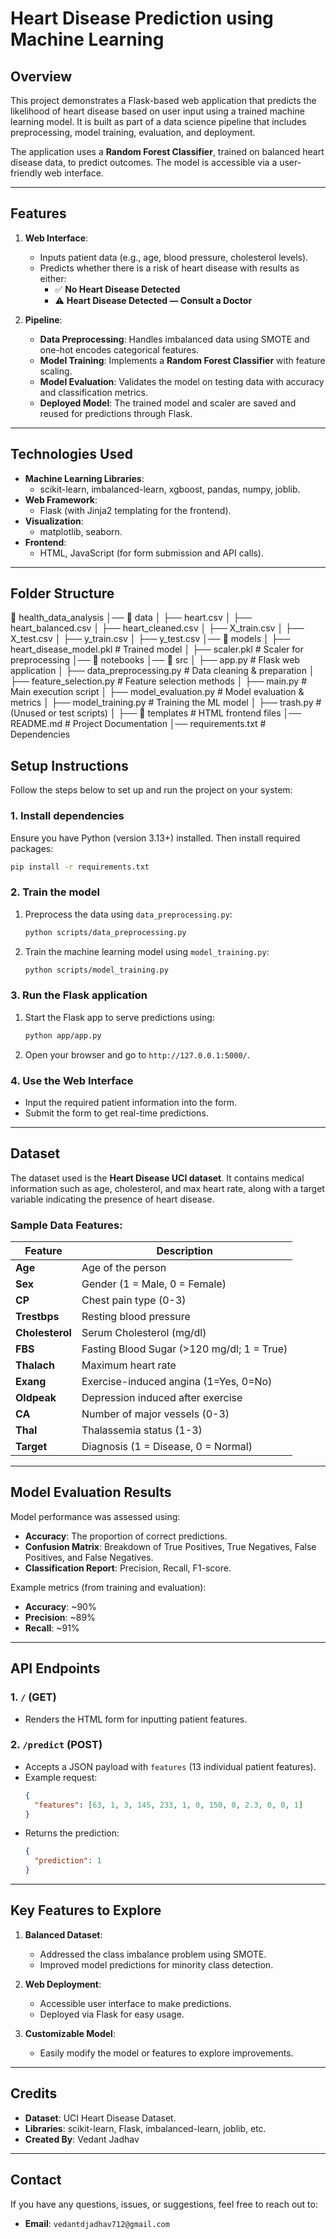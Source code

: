 # **Heart Disease Prediction using Machine Learning**

## **Overview**
This project demonstrates a Flask-based web application that predicts the likelihood of heart disease based on user input using a trained machine learning model. It is built as part of a data science pipeline that includes preprocessing, model training, evaluation, and deployment.

The application uses a **Random Forest Classifier**, trained on balanced heart disease data, to predict outcomes. The model is accessible via a user-friendly web interface.

---

## **Features**
1. **Web Interface**:
   - Inputs patient data (e.g., age, blood pressure, cholesterol levels).
   - Predicts whether there is a risk of heart disease with results as either:
     - ✅ **No Heart Disease Detected**
     - ⚠️ **Heart Disease Detected — Consult a Doctor**

2. **Pipeline**:
   - **Data Preprocessing**: Handles imbalanced data using SMOTE and one-hot encodes categorical features.
   - **Model Training**: Implements a **Random Forest Classifier** with feature scaling.
   - **Model Evaluation**: Validates the model on testing data with accuracy and classification metrics.
   - **Deployed Model**: The trained model and scaler are saved and reused for predictions through Flask.

---

## **Technologies Used**
- **Machine Learning Libraries**: 
  - scikit-learn, imbalanced-learn, xgboost, pandas, numpy, joblib.
- **Web Framework**:
  - Flask (with Jinja2 templating for the frontend).
- **Visualization**:
  - matplotlib, seaborn.
- **Frontend**:
  - HTML, JavaScript (for form submission and API calls).

---

## **Folder Structure**
📁 health_data_analysis
│── 📁 data
│   ├── heart.csv
│   ├── heart_balanced.csv
│   ├── heart_cleaned.csv
│   ├── X_train.csv
│   ├── X_test.csv
│   ├── y_train.csv
│   ├── y_test.csv
│── 📁 models
│   ├── heart_disease_model.pkl  # Trained model
│   ├── scaler.pkl               # Scaler for preprocessing
│── 📁 notebooks
│── 📁 src
│   ├── app.py                   # Flask web application
│   ├── data_preprocessing.py     # Data cleaning & preparation
│   ├── feature_selection.py      # Feature selection methods
│   ├── main.py                   # Main execution script
│   ├── model_evaluation.py       # Model evaluation & metrics
│   ├── model_training.py         # Training the ML model
│   ├── trash.py                  # (Unused or test scripts)
│   ├── 📁 templates              # HTML frontend files
│── README.md                      # Project Documentation
│── requirements.txt               # Dependencies

## **Setup Instructions**

Follow the steps below to set up and run the project on your system:


### **1. Install dependencies**
Ensure you have Python (version 3.13+) installed. Then install required packages:
```bash
pip install -r requirements.txt
```

### **2. Train the model**
1. Preprocess the data using `data_preprocessing.py`:
   ```bash
   python scripts/data_preprocessing.py
   ```
2. Train the machine learning model using `model_training.py`:
   ```bash
   python scripts/model_training.py
   ```

### **3. Run the Flask application**
1. Start the Flask app to serve predictions using:
   ```bash
   python app/app.py
   ```
2. Open your browser and go to `http://127.0.0.1:5000/`.

### **4. Use the Web Interface**
- Input the required patient information into the form.
- Submit the form to get real-time predictions.

---

## **Dataset**
The dataset used is the **Heart Disease UCI dataset**. It contains medical information such as age, cholesterol, and max heart rate, along with a target variable indicating the presence of heart disease.

### Sample Data Features:
| Feature              | Description                                  |
|----------------------|----------------------------------------------|
| **Age**              | Age of the person                           |
| **Sex**              | Gender (1 = Male, 0 = Female)               |
| **CP**               | Chest pain type (0-3)                       |
| **Trestbps**         | Resting blood pressure                      |
| **Cholesterol**      | Serum Cholesterol (mg/dl)                   |
| **FBS**              | Fasting Blood Sugar (>120 mg/dl; 1 = True)  |
| **Thalach**          | Maximum heart rate                          |
| **Exang**            | Exercise-induced angina (1=Yes, 0=No)       |
| **Oldpeak**          | Depression induced after exercise           |
| **CA**               | Number of major vessels (0-3)               |
| **Thal**             | Thalassemia status (1-3)                    |
| **Target**           | Diagnosis (1 = Disease, 0 = Normal)         |

---

## **Model Evaluation Results**

Model performance was assessed using:
- **Accuracy**: The proportion of correct predictions.
- **Confusion Matrix**: Breakdown of True Positives, True Negatives, False Positives, and False Negatives.
- **Classification Report**: Precision, Recall, F1-score.

Example metrics (from training and evaluation):
- **Accuracy**: ~90%
- **Precision**: ~89%
- **Recall**: ~91%

---

## **API Endpoints**

### **1. `/` (GET)**
- Renders the HTML form for inputting patient features.

### **2. `/predict` (POST)**
- Accepts a JSON payload with `features` (13 individual patient features).
- Example request:
  ```json
  {
    "features": [63, 1, 3, 145, 233, 1, 0, 150, 0, 2.3, 0, 0, 1]
  }
  ```
- Returns the prediction:
  ```json
  {
    "prediction": 1
  }
  ```

---

## **Key Features to Explore**
1. **Balanced Dataset**:
   - Addressed the class imbalance problem using SMOTE.
   - Improved model predictions for minority class detection.

2. **Web Deployment**:
   - Accessible user interface to make predictions.
   - Deployed via Flask for easy usage.

3. **Customizable Model**:
   - Easily modify the model or features to explore improvements.

---

## **Credits**
- **Dataset**: UCI Heart Disease Dataset.
- **Libraries**: scikit-learn, Flask, imbalanced-learn, joblib, etc.
- **Created By**: Vedant Jadhav

---

## **Contact**
If you have any questions, issues, or suggestions, feel free to reach out to:
- **Email**: `vedantdjadhav712@gmail.com`